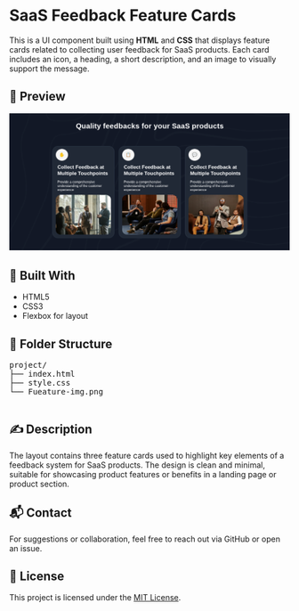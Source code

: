<h1>SaaS Feedback Feature Cards</h1>

<p>This is a UI component built using <strong>HTML</strong> and <strong>CSS</strong> that displays feature cards related to collecting user feedback for SaaS products. Each card includes an icon, a heading, a short description, and an image to visually support the message.</p>

<h2>📸 Preview</h2>
<p>
  <img src="fueature-img.png" alt="SaaS Feedback Cards Screenshot" width="600">
</p>

<h2>🔧 Built With</h2>
<ul>
  <li>HTML5</li>
  <li>CSS3</li>
  <li>Flexbox for layout</li>
</ul>

<h2>📁 Folder Structure</h2>
<pre>
project/
├── index.html
├── style.css
└── Fueature-img.png

</pre>

<h2>✍️ Description</h2>
<p>
  The layout contains three feature cards used to highlight key elements of a feedback system for SaaS products. The design is clean and minimal, suitable for showcasing product features or benefits in a landing page or product section.
</p>

<h2>📬 Contact</h2>
<p>
  For suggestions or collaboration, feel free to reach out via GitHub or open an issue.
</p>

<h2>📄 License</h2>
<p>This project is licensed under the <a href="https://opensource.org/licenses/MIT">MIT License</a>.</p>
